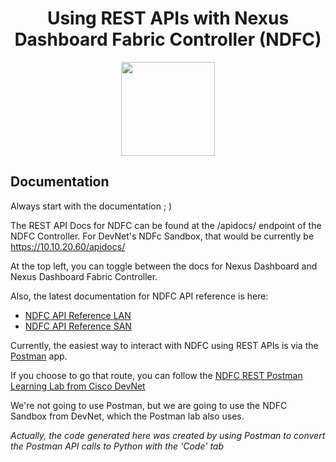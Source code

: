 <h1 align="center">Using REST APIs with Nexus Dashboard Fabric Controller (NDFC)</h1>
<p align="center">
<img src="" width="150">
</p>

## Documentation

Always start with the documentation ; )

The REST API Docs for NDFC can be found at the /apidocs/ endpoint of the NDFC Controller. For DevNet's NDFc Sandbox, that would be currently be https://10.10.20.60/apidocs/

At the top left, you can toggle between the docs for Nexus Dashboard and Nexus Dashboard Fabric Controller.

Also, the latest documentation for NDFC API reference is here:

- [NDFC API Reference LAN](https://developer.cisco.com/docs/nexus-dashboard-fabric-controller/latest/api-reference-lan/)
- [NDFC API Reference SAN](https://developer.cisco.com/docs/nexus-dashboard-fabric-controller/latest/api-reference-san/)


Currently, the easiest way to interact with NDFC using REST APIs is via the [Postman](https://www.postman.com/downloads/) app.

If you choose to go that route, you can follow the [NDFC REST Postman Learning Lab from Cisco DevNet](https://developer.cisco.com/learning/modules/ndfc-programmability/ndfc_rest_postman_llab/introduction/)

We're not going to use Postman, but we are going to use the NDFC Sandbox from DevNet, which the Postman lab also uses.

*Actually, the code generated here was created by using Postman to convert the Postman API calls to Python with the 'Code' tab*

